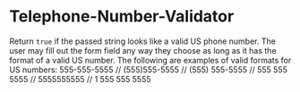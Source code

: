 # Telephone-Number-Validator
Return `true` if the passed string looks like a valid US phone number.  The user may fill out the form field any way they choose as long as it has the format of a valid US number. The following are examples of valid formats for US numbers: 555-555-5555 // (555)555-5555 // (555) 555-5555 // 555 555 5555 // 5555555555 // 1 555 555 5555
